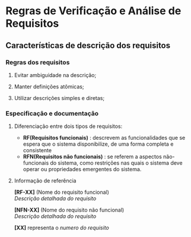 # Regras de Verificação e Análise de Requisitos #


## Características de descrição dos requisitos ##


### Regras dos requisitos ###

1) Evitar ambiguidade na descrição; 
       
2) Manter definições atômicas;

3) Utilizar descrições simples e diretas;

### Especificação e documentação ###

1) Diferenciação entre dois tipos de requisitos: 
	- **RF(Requisitos funcionais)** : descrevem as funcionalidades que se espera que o sistema disponibilize, de uma forma completa e consistente 
	- **RFN(Requisitos não funcionais)** : se referem a aspectos não-funcionais do sistema, como restrições nas quais o sistema deve operar ou propriedades emergentes do sistema.
       
2) Informação de referência
    
    **[RF-XX]** (Nome do requisito funcional) <br>
   _Descrição detalhada do requisito_
      
    **[NFN-XX]** (Nome do requisito não funcional) <br>
    _Descrição detalhada do requisito_
		
    **[XX]** representa o *numero do requisito*
